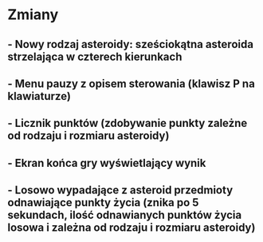 # Zmiany
## - Nowy rodzaj asteroidy: sześciokątna asteroida strzelająca w czterech kierunkach
## - Menu pauzy z opisem sterowania (klawisz P na klawiaturze)
## - Licznik punktów (zdobywanie punkty zależne od rodzaju i rozmiaru asteroidy)
## - Ekran końca gry wyświetlający wynik 
## - Losowo wypadające z asteroid przedmioty odnawiające punkty życia (znika po 5 sekundach, ilość odnawianych punktów życia losowa i zależna od rodzaju i rozmiaru asteroidy)
